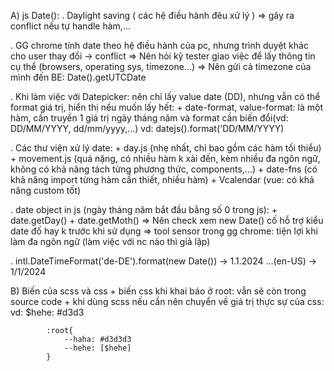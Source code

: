 A) js Date():
. Daylight saving ( các hệ điều hành đêu xử lý ) => gây ra conflict nếu tự handle hàm,...

. GG chrome tính date theo hệ điều hành của pc, nhưng trình duyệt khác cho user thay đổi -> conflict
    => Nên hỏi kỹ tester giao việc để lấy thông tin cụ thể (browsers, operating sys, timezone...)
    => Nên gửi cả timezone của mình đến BE: Date().getUTCDate

. Khi làm việc với Datepicker: nên chỉ lấy value date (DD), nhưng vẫn có thể format giá trị, hiển thị nếu muốn lấy hết:
    + date-format, value-format: là một hàm, cần truyền 1 giá trị ngày tháng năm và format cần biến đổi(vd: DD/MM/YYYY, dd/mm/yyyy,...)
        vd: datejs(<date-parameter>).format('DD/MM/YYYY)

. Các thư viện xử lý date: 
    + day.js (nhẹ nhất, chỉ bao gồm các hàm tối thiểu)
    + movement.js (quá nặng, có nhiều hàm k xài đến, kèm nhiều đa ngôn ngữ, không có khả năng tách từng phương thức, components,...)
    + date-fns (có khả năng import từng hàm cần thiết, nhiều hàm)
    + Vcalendar (vue: có khả năng custom tốt)

. date object in js (ngày tháng năm bắt đầu bằng số 0 trong js):
    + date.getDay()
    + date.getMoth()
    => Nên check xem new Date(<date-parameter>) cố hỗ trợ kiểu date đố hay k trước khi sử dụng
    => tool sensor trong gg chrome: tiện lợi khi làm đa ngôn ngữ (làm việc với nc nào thì giả lập)

. intl.DateTimeFormat('de-DE').format(new Date()) 
    -> 1.1.2024
  ...(en-US) 
    -> 1/1/2024


B) Biến của scss và css
    + biến css khi khai báo ở root: vẫn sẽ còn trong source code
    + khi dùng scss nếu cần nên chuyển về giá trị thực sự của css:
        vd: $hehe: #d3d3

            :root{
                --haha: #d3d3d3
                --hehe: [$hehe]
            }

